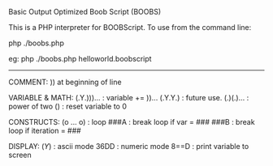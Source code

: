 Basic Output Optimized Boob Script (BOOBS)

This is a PHP interpreter for BOOBScript. To use from the command line:

php ./boobs.php <file>

eg: php ./boobs.php helloworld.boobscript

-------
COMMENT: )) at beginning of line

VARIABLE & MATH:
(.Y.)))...  : variable += ))...
(.Y.Y.)     : future use.
(.)(.)...   : power of two
()          : reset variable to 0

CONSTRUCTS:
(o ... o)   : loop
\#\#\#A        : break loop if var = ###
\#\#\#B        : break loop if iteration = ###

DISPLAY:
(_Y_)       : ascii mode
36DD        : numeric mode
8==D        : print variable to screen

